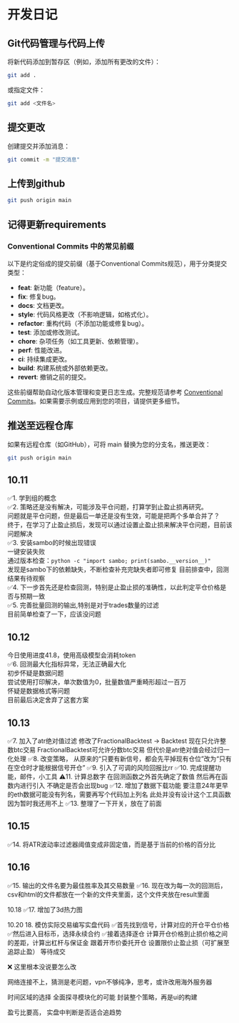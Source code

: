 # 开发日记

## Git代码管理与代码上传
将新代码添加到暂存区（例如，添加所有更改的文件）：

```bash
git add .
```

或指定文件：

```bash
git add <文件名>
```

## 提交更改
创建提交并添加消息：

```bash
git commit -m "提交消息"
```

## 上传到github

```bash
git push origin main  
```

## 记得更新requirements

### Conventional Commits 中的常见前缀
以下是约定俗成的提交前缀（基于Conventional Commits规范），用于分类提交类型：

- **feat**: 新功能（feature）。
- **fix**: 修复bug。
- **docs**: 文档更改。
- **style**: 代码风格更改（不影响逻辑，如格式化）。
- **refactor**: 重构代码（不添加功能或修复bug）。
- **test**: 添加或修改测试。
- **chore**: 杂项任务（如工具更新、依赖管理）。
- **perf**: 性能改进。
- **ci**: 持续集成更改。
- **build**: 构建系统或外部依赖更改。
- **revert**: 撤销之前的提交。

这些前缀帮助自动化版本管理和变更日志生成。完整规范请参考 [Conventional Commits](https://www.conventionalcommits.org)。如果需要示例或应用到您的项目，请提供更多细节。

## 推送至远程仓库
如果有远程仓库（如GitHub），可将 main 替换为您的分支名，推送更改：

```bash
git push origin main
```



## 10.11
✅1. 学到组的概念  
✅2. 策略还是没有解决，可能涉及平仓问题，打算学到止盈止损再研究。  
问题就是平仓问题，但是最后一单还是没有生效，可能是把两个多单合并了？  
终于，在学习了止盈止损后，发现可以通过设置止盈止损来解决平仓问题，目前该问题解决  
✅3. 安装sambo的时候出现错误  
一键安装失败  
通过版本检查：`python -c "import sambo; print(sambo.__version__)"`  
发现是sambo下的依赖缺失，不断检查补充完缺失者即可修复
目前排查中，回测结果有待观察  
✅4. 下一步首先还是检查回测，特别是止盈止损的准确性，以此判定平仓价格是否与预期一致  
✅5. 完善批量回测的输出,特别是对于trades数量的过滤  
目前简单检查了一下，应该没问题  

## 10.12 
今日使用进度41.8，使用高级模型会消耗token  
✅6. 回测最大化指标异常，无法正确最大化  
初步怀疑是数据问题  
尝试使用打印解决，单次数值为0，批量数值严重畸形超过一百万  
怀疑是数据格式等问题  
目前最后决定舍弃了这套方案

## 10.13
✅7. 加入了atr绝对值过滤
修改了FractionalBacktest → Backtest
现在只允许整数btc交易
FractionalBacktest可允许分数btc交易
但代价是atr绝对值会经过归一化处理
✅8. 改变策略，
从原来的“只要有新信号，都会先平掉现有仓位”改为“只有在空仓时才能根据信号开仓”
✅9. 引入了可调的风险回报比rr
✅10. 完成提醒功能，邮件，小工具 
⚠️11. 计算总数字
在回测函数之外首先确定了数值
然后再在函数内进行引入
不确定是否会出现bug
✅12. 增加了数据下载功能
要注意24年更早的eth数据可能没有列名，需要再写个代码加上列名
此处并没有设计这个工具函数
因为暂时我还用不上
✅13. 整理了一下开关，放在了前面

## 10.15
✅14. 将ATR波动率过滤器阈值变成非固定值，而是基于当前的价格的百分比

## 10.16
✅15. 输出的文件名要为最佳胜率及其交易数量
✅16. 现在改为每一次的回测后，csv和html的文件都放在一个新的文件夹里面，这个文件夹放在result里面

10.18
✅17. 增加了3d热力图

10.20
18. 模仿实际交易编写实盘代码
✅首先找到信号，计算对应的开仓平仓价格
✅然后进入目标币，选择永续合约
✅接着选择逐仓
计算开仓价格到止损价格之间的差距，计算出杠杆与保证金
跟着开市价委托开仓
设置限价止盈止损（可扩展至追踪止盈）
等待成交






❌<!-- 交易账户交易系统提供四个账户模式，分别为现货模式、合约模式、跨币种保证金模式以及组合保证金模式。
更改账户模式仅限于在网页或手机app上进行。 -->
这里根本没说要怎么改

网络连接不上，猜测是老问题，vpn不够纯净，思考，或许改用海外服务器

时间区域的选择
全面探寻模块化的可能
封装整个策略，再是ui的构建

盈亏比要高，
实盘中判断是否适合追趋势

